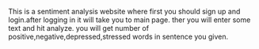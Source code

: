 This is a sentiment analysis website where first you should sign up and login.after logging in it will take you to main page.
ther you will enter some text and hit analyze.
you will get number of positive,negative,depressed,stressed words in sentence you given.

